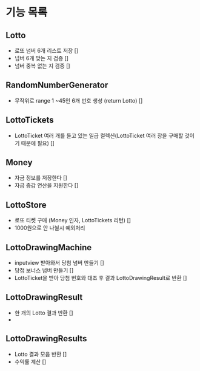 # 기능 목록

## Lotto
- 로또 넘버 6개 리스트 저장 []
- 넘버 6개 맞는 지 검증 []
- 넘버 중복 없는 지 검증 []

## RandomNumberGenerator
- 무작위로 range 1 ~45인 6개 번호 생성 (return Lotto) []

## LottoTickets
- LottoTicket 여러 개를 들고 있는 일급 컬렉션(LottoTicket 여러 장을 구매할 것이기 때문에 필요) []

## Money
- 자금 정보를 저장한다 []
- 자금 증감 연산을 지원한다 []

## LottoStore
- 로또 티켓 구매 (Money 인자, LottoTickets 리턴) []
- 1000원으로 안 나뉠시 예외처리

## LottoDrawingMachine
- inputview 받아와서 당첨 넘버 만들기 []
- 당첨 보너스 넘버 만들기 []
- LottoTicket을 받아 당첨 번호와 대조 후 결과 LottoDrawingResult로 반환 []

## LottoDrawingResult
- 한 개의 Lotto 결과 반환 []
- 
## LottoDrawingResults
- Lotto 결과 모음 반환 []
- 수익률 계산 []


